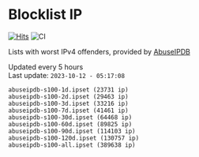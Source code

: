 # Blocklist IP

[![Hits](https://hits.seeyoufarm.com/api/count/incr/badge.svg?url=https%3A%2F%2Fgithub.com%2Fborestad%2Fblocklist-ip%2F&count_bg=%2379C83D&title_bg=%23555555&icon=&icon_color=%23E7E7E7&title=hits&edge_flat=false)](https://hits.seeyoufarm.com)  ![CI](https://img.shields.io/github/workflow/status/borestad/blocklist-ip/CI?style=flat-square)

Lists with worst IPv4 offenders, provided by [AbuseIPDB](https://www.abuseipdb.com/)

<!-- FOOTER-PLACEHOLDER -->
Updated every 5 hours<br>
Last update: `2023-10-12 - 05:17:08`
```
abuseipdb-s100-1d.ipset (23731 ip)
abuseipdb-s100-2d.ipset (29463 ip)
abuseipdb-s100-3d.ipset (33216 ip)
abuseipdb-s100-7d.ipset (41461 ip)
abuseipdb-s100-30d.ipset (64468 ip)
abuseipdb-s100-60d.ipset (89825 ip)
abuseipdb-s100-90d.ipset (114103 ip)
abuseipdb-s100-120d.ipset (130757 ip)
abuseipdb-s100-all.ipset (389638 ip)
```
